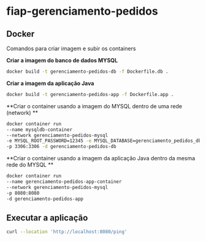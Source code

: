 # fiap-gerenciamento-pedidos

## Docker
Comandos para criar imagem e subir os containers

**Criar a imagem do banco de dados MYSQL**
```sh
docker build -t gerenciamento-pedidos-db -f Dockerfile.db .
```

**Criar a imagem da aplicação Java**
```sh
docker build -t gerenciamento-pedidos-app -f Dockerfile.app .
```

**Criar o container usando a imagem do MYSQL dentro de uma rede (network) **
```sh
docker container run 
--name mysqldb-container
--network gerenciamento-pedidos-mysql 
-e MYSQL_ROOT_PASSWORD=12345 -e MYSQL_DATABASE=gerenciamento_pedidos_db 
-p 3306:3306 -d gerenciamento-pedidos-db
```

**Criar o container usando a imagem da aplicação Java dentro da mesma rede do MYSQL **
```sh
docker container run 
--name gerenciamento-pedidos-app-container
--network gerenciamento-pedidos-mysql 
-p 8080:8080
-d gerenciamento-pedidos-app
```

## Executar a aplicação
```sh
curl --location 'http://localhost:8080/ping'
```